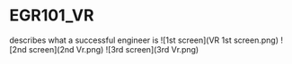 # EGR101_VR
describes what a successful engineer is 
![1st screen](VR 1st screen.png)
![2nd screen](2nd Vr.png)
![3rd screen](3rd Vr.png)
